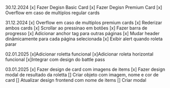 30.12.2024
    [x] Fazer Degisn Basic Card 
    [x] Fazer Degisn Premium Card
    [x] Overflow em caso de multiplos regular cards

31.12.2024
    [x] Overflow em caso de multiplos premium cards
    [x] Rederizar ambos cards
    [x] Scrollar ao pressinao em botões
    [x] Fazer barra de progresso
    [x] Adicionar anchor tag para outras páginas
    [x] Mudar header dinâmicamente para cada página selecionada
    [x] Exibir alert quando roleta parar

02.01.2025
    [x]Adicionar roletta funcional
    [x]Adicionar roleta horizontal funcional
    [x]Integrar com design do battle pass

03.01.2025
    [x] Fazer design de card com imagens de items
    [x] Fazer design modal de resultado da roletta
    [] Criar objeto com imagem, nome e cor de card
    [] Atualizar design frontend com nome de items
    [] Criar modal
